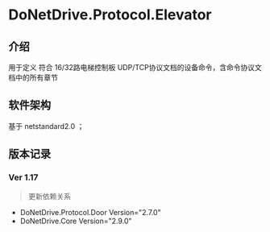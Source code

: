 # DoNetDrive.Protocol.Elevator

## 介绍

用于定义 符合 16/32路电梯控制板 UDP/TCP协议文档的设备命令，含命令协议文档中的所有章节


## 软件架构
基于 netstandard2.0 ；




## 版本记录



### Ver 1.17


> 更新依赖关系  
- DoNetDrive.Protocol.Door Version="2.7.0"
- DoNetDrive.Core Version="2.9.0"